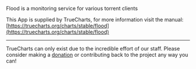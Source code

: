 Flood is a monitoring service for various torrent clients

This App is supplied by TrueCharts, for more information visit the manual: [https://truecharts.org/charts/stable/flood](https://truecharts.org/charts/stable/flood)

---

TrueCharts can only exist due to the incredible effort of our staff.
Please consider making a [donation](https://truecharts.org/sponsor) or contributing back to the project any way you can!
